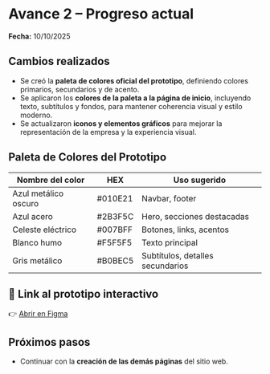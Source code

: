 # Avance 2 – Progreso actual

**Fecha:** 10/10/2025

## Cambios realizados
- Se creó la **paleta de colores oficial del prototipo**, definiendo colores primarios, secundarios y de acento.  
- Se aplicaron los **colores de la paleta a la página de inicio**, incluyendo texto, subtítulos y fondos, para mantener coherencia visual y estilo moderno.  
- Se actualizaron **iconos y elementos gráficos** para mejorar la representación de la empresa y la experiencia visual.  

## Paleta de Colores del Prototipo

| Nombre del color       | HEX       | Uso sugerido                     |
|-----------------------|-----------|---------------------------------|
| Azul metálico oscuro   | #010E21   | Navbar, footer                  |
| Azul acero             | #2B3F5C   | Hero, secciones destacadas      |
| Celeste eléctrico      | #007BFF   | Botones, links, acentos         |
| Blanco humo            | #F5F5F5   | Texto principal                 |
| Gris metálico          | #B0BEC5   | Subtítulos, detalles secundarios|

## 🎨 Link al prototipo interactivo
👉 [Abrir en Figma](https://www.figma.com/design/O8OjWDThpciVuCIICeE91T/Sin-t%C3%ADtulo?node-id=0-1&t=H2XpFU0pnGkumloz-1)

## Próximos pasos
- Continuar con la **creación de las demás páginas** del sitio web.  